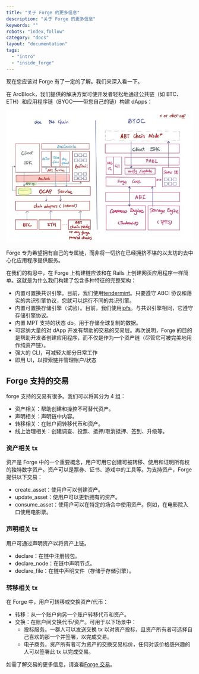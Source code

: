 ```yaml
---
title: "关于 Forge 的更多信息"
description: "关于 Forge 的更多信息"
keywords: ""
robots: "index,follow"
category: "docs"
layout: "documentation"
tags:
  - "intro"
  - "inside_forge"
---
```


现在您应该对 Forge 有了一定的了解。我们来深入看一下。

在 ArcBlock，我们提供的解决方案可使开发者轻松地通过公共链（如 BTC、ETH）和应用程序链（BYOC——带您自己的链）构建 dApps：

![BYOC](./assets/forge_byoc.jpg)

Forge 专为希望拥有自己的专属链，而非将一切挤在已经拥挤不堪的以太坊的去中心化应用程序提供服务。

在我们的构思中，在 Forge 上构建链应该和在 Rails 上创建网页应用程序一样简单。这就是为什么我们构建了包含多种特征的完整架构：

- 内置可置换共识引擎。目前，我们使用[tendermint](https://tendermint.com/docs/)。只要遵守 ABCI 协议和落实的共识引擎协议，您就可以运行不同的共识引擎。
- 内置可置换存储引擎（试验）。目前，我们使用[ipfs](https://ipfs.io/)。与共识引擎相同，它遵守存储引擎协议。
- 内置 MPT 支持的状态 db。用于存储全球复制的数据。
- 可容纳大量的对 dApp 开发有帮助的交易的交易层。再次说明，Forge 的目的是帮助开发者创建应用程序，而不仅是作为一个资产链（尽管它可被完美地用作纯资产链）。
- 强大的 CLI，可减轻大部分日常工作
- 即用 UI，以探索链并管理账户/状态

## Forge 支持的交易

forge 支持的交易有很多。我们可以将其分为 4 组：

- 资产相关：帮助创建和操控不可替代资产。
- 声明相关：声明链中内容。
- 转移相关：在账户间转移代币和资产。
- 线上治理相关：创建调查、投票、抵押/取消抵押、签到、升级等。

### 资产相关 tx

资产是 Forge 中的一个重要概念，用户可用它创建可被转移、使用和证明所有权的独特数字资产。资产可以是票券、证书、游戏中的工具等。为支持资产，Forge 提供以下交易：

- create_asset：使用户可以创建资产。
- update_asset：使用户可以更新拥有的资产。
- consume_asset：使用户可以在特定的场合中使用资产。例如，在电影院入口使用电影票。

### 声明相关 tx

用户可通过声明资产以将资产上链。

- declare：在链中注册钱包。
- declare_node：在链中声明节点。
- declare_file：在链中声明文件（存储于存储引擎）。

### 转移相关 tx

在 Forge 中，用户可转移或交换资产/代币：

- 转移：从一个账户向另一个账户转移代币和资产。
- 交换：在账户间交换代币/资产。可用于以下场景中：
  - 投标服务。一群人可以发送交换 tx 以对资产投标，且资产所有者可选择自己喜欢的那一个并签署，以完成交易。
  - 电子商务。资产所有者可为资产的交换交易标价，任何对该价格感兴趣的人可以签署此 tx 以完成交易。

如需了解交易的更多信息，请查看[Forge 交易](../../reference/txs)。

<!--stackedit_data:
eyJoaXN0b3J5IjpbLTE2MzYwOTk1MDgsLTYwNTMwMzczNywxOT
c3NTQ4NDQ0LC03OTY2MDk2MjcsLTY4MzIzNDI0XX0=
-->
